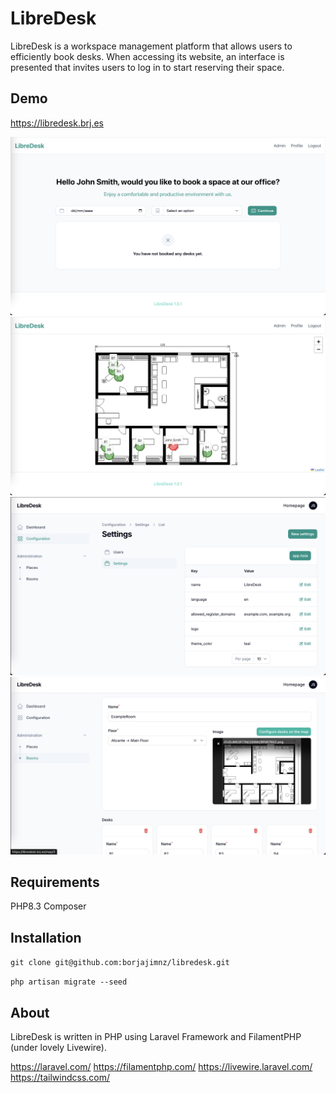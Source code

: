 # LibreDesk

LibreDesk is a workspace management platform that allows users to efficiently book desks. When accessing its website, an interface is presented that invites users to log in to start reserving their space.

## Demo
https://libredesk.brj.es

![Homepage](public/build/cap1.png)
![Booking](public/build/cap2.png)
![Customization](public/build/cap3.png)
![Room edit](public/build/cap4.png)

## Requirements

PHP8.3
Composer

## Installation

`git clone git@github.com:borjajimnz/libredesk.git`

`php artisan migrate --seed`

## About

LibreDesk is written in PHP using Laravel Framework and FilamentPHP (under lovely Livewire).

https://laravel.com/
https://filamentphp.com/
https://livewire.laravel.com/
https://tailwindcss.com/
